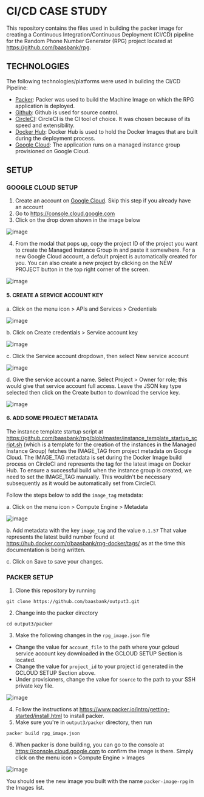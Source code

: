 # CI/CD CASE STUDY

This repository contains the files used in building the packer image for creating a Continuous Integration/Continuous Deployment (CI/CD) pipeline for the Random Phone Number Generator (RPG) project located at https://github.com/baasbank/rpg.


## TECHNOLOGIES

The following technologies/platforms were used in building the CI/CD Pipeline:
  * [Packer](https://packer.io/): Packer was used to build the Machine Image on which the RPG application is deployed.
  * [Github](https://github.com): Github is used for source control.
  * [CircleCI](https://circleci.com/): CircleCI is the CI tool of choice. It was chosen because of its speed and extensibility.
  * [Docker Hub](https://hub.docker.com): Docker Hub is used to hold the Docker Images that are built during the deployment      process.
  * [Google Cloud](https://cloud.google.com): The application runs on a managed instance group provisioned on Google Cloud.

## SETUP

### GOOGLE CLOUD SETUP

1. Create an account on [Google Cloud](https://cloud.google.com). Skip this step if you already have an account
2. Go to https://console.cloud.google.com
3. Click on the drop down shown in the image below


![image](https://user-images.githubusercontent.com/26189554/49220833-8afaa380-f3d7-11e8-8d3e-9db09f49d57c.png)


4. From the modal that pops up, copy the project ID of the project you want to create the Managed Instance Group in and paste it somewhere.
For a new Google Cloud account, a default project is automatically created for you. 
You can also create a new project by clicking on the NEW PROJECT button in the top right corner of the screen.


![image](https://user-images.githubusercontent.com/26189554/49221450-77e8d300-f3d9-11e8-86fe-065acf6ab651.png)

#### 5. CREATE A SERVICE ACCOUNT KEY
a. Click on the menu icon > APIs and Services > Credentials

![image](https://user-images.githubusercontent.com/26189554/49341115-5130d380-f649-11e8-8ece-6e5d10b86d38.png)

b. Click on Create credentials > Service account key

![image](https://user-images.githubusercontent.com/26189554/49341187-390d8400-f64a-11e8-9485-725f57dbb85d.png)

c. Click the Service account dropdown, then select New service account

![image](https://user-images.githubusercontent.com/26189554/49341240-e7b1c480-f64a-11e8-8a44-3a849a2ce798.png)


d. Give the service account a name. Select Project > Owner for role; this would give that service account full access.
Leave the JSON key type selected then click on the Create button to download the service key.

![image](https://user-images.githubusercontent.com/26189554/49341305-ad94f280-f64b-11e8-9e64-a7ef0eeb59b2.png)

#### 6. ADD SOME PROJECT METADATA
The instance template startup script at https://github.com/baasbank/rpg/blob/master/instance_template_startup_script.sh (which is a template for the creation of the instances in the Managed Instance Group) fetches the IMAGE_TAG from project metadata on Google Cloud. The IMAGE_TAG metadata is set during the Docker Image build process on CircleCI and represents the tag for the latest image on Docker Hub.
To ensure a successful build when the instance group is created, we need to set the IMAGE_TAG manually. This wouldn't be necessary subsequently as it would be automatically set from CircleCI.

Follow the steps below to add the `image_tag` metadata:

a. Click on the menu icon > Compute Engine > Metadata

![image](https://user-images.githubusercontent.com/26189554/49341434-8dfec980-f64d-11e8-9c31-0ca5bc81ce1c.png)


b. Add metadata with the key `image_tag` and the value `0.1.57`
That value represents the latest build number found at https://hub.docker.com/r/baasbank/rpg-docker/tags/ as at the time this documentation is being written.

c. Click on Save to save your changes.


### PACKER SETUP

1. Clone this repository by running 
  ```GIT CLONE
  git clone https://github.com/baasbank/output3.git
  ```
2. Change into the packer directory
  ```CHANGE DIRECTORY
  cd output3/packer
  ```
3. Make the following changes in the `rpg_image.json` file
  * Change the value for `account_file` to the path where your gcloud service account key downloaded in the GCLOUD SETUP Section is located.
  * Change the value for `project_id` to your project id generated in the GCLOUD SETUP Section above.
  * Under provisioners, change the value for `source` to the path to your SSH private key file.
  
  ![image](https://user-images.githubusercontent.com/26189554/49428459-6c652580-f7a6-11e8-92d2-c46a23b2430d.png)


4. Follow the instructions at https://www.packer.io/intro/getting-started/install.html to install packer.
5. Make sure you're in `output3/packer` directory, then run 
  ```PACKER
  packer build rpg_image.json
  ```
  
6. When packer is done building, you can go to the console at https://console.cloud.google.com to confirm the image is there.
Simply click on the menu icon > Compute Engine > Images

![image](https://user-images.githubusercontent.com/26189554/49372619-91e92500-f6fb-11e8-9bb6-d70efe08dc20.png)

You should see the new image you built with the name `packer-image-rpg` in the Images list.

